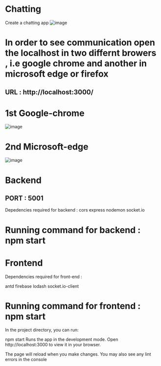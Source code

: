 # Chatting

Create a  chatting app 
![image](https://github.com/nishantsinha1197/chat-app/assets/49277718/6409e5b4-21f4-491d-b818-5d8e1fb4a6ee)

# In order to see communication open the localhost in two differnt browers , i.e google chrome and another in microsoft edge or firefox
## URL : http://localhost:3000/
# 1st Google-chrome
![image](https://github.com/nishantsinha1197/chat-app/assets/49277718/c5482575-0c13-49a6-9039-2797926159e7)

# 2nd Microsoft-edge
![image](https://github.com/nishantsinha1197/chat-app/assets/49277718/6e0241a2-3287-4c38-89ca-0a4c1520e938)

# Backend 
## PORT : 5001
Depedencies required for backend : 
cors
express
nodemon 
socket.io

# Running command for backend : npm start

# Frontend 

Dependencies required for front-end :

antd
firebase
lodash
socket.io-client

# Running command for frontend : npm start
In the project directory, you can run:

npm start
Runs the app in the development mode.
Open http://localhost:3000 to view it in your browser.

The page will reload when you make changes.
You may also see any lint errors in the console
